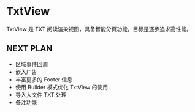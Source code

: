 # TxtView

TxtView 是 TXT 阅读渲染视图，具备智能分页功能，目标是逐步追求高性能。

## NEXT PLAN

- 区域事件回调
- 嵌入广告
- 丰富更多的 Footer 信息
- 使用 Builder 模式优化 TxtView 的使用
- 导入大文件 TXT 处理
- 备注功能